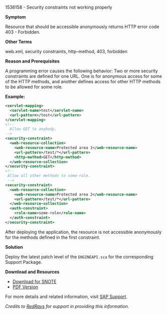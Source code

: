 1536158 - Security constraints not working properly

**Symptom**

Resource that should be accessible anonymously returns HTTP error code 403 - Forbidden.

**Other Terms**

web.xml, security constraints, http-method, 403, forbidden

**Reason and Prerequisites**

A programming error causes the following behavior: Two or more security constraints are defined for one URL. One is for anonymous access for some of the HTTP methods, and another defines access for other HTTP methods to be allowed for some role.

**Example:**
```xml
<servlet-mapping>
  <servlet-name>test</servlet-name>
  <url-pattern>/test</url-pattern>
</servlet-mapping>
<!--
  Allow GET to anybody.
-->
<security-constraint>
  <web-resource-collection>
    <web-resource-name>Protected area 1</web-resource-name>
    <url-pattern>/test/*</url-pattern>
    <http-method>GET</http-method>
  </web-resource-collection>
</security-constraint>
<!--
 Allow all other methods to some-role.
 -->
<security-constraint>
  <web-resource-collection>
    <web-resource-name>Protected area 2</web-resource-name>
    <url-pattern>/test/*</url-pattern>
  </web-resource-collection>
  <auth-constraint>
    <role-name>some-role</role-name>
  </auth-constraint>
</security-constraint>
```
After deploying the application, the resource is not accessible anonymously for the methods defined in the first constraint.

**Solution**

Deploy the latest patch level of the `ENGINEAPI.sca` for the corresponding Support Package.

**Download and Resources**

- [Download for SNOTE](https://notesdownloads.sap.com/note/0040000017143072017)
- [PDF Version](https://userapps.support.sap.com/sap/support/sfm/notes/print/0001536158?language=en-US&token=5B8BF1DC9507BD73CB4665A7D9834DD3)

For more details and related information, visit [SAP Support](https://me.sap.com/).

*Credits to [RedRays](https://redrays.io) for support in providing this information.*